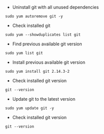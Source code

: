 * Uninstall git with all unused dependencies
```
sudo yum autoremove git -y
```

* Check installed git 
```
sudo yum --showduplicates list git
```
* Find previous available git version
```
sudo yum list git
```

* Install previous available git version
```
sudo yum install git 2.14.3-2
```

* Check installed git version

```
git --version
```
* Update git to the latest version
```
sudo yum update git -y
```

* Check installed git version
```
git --version
```